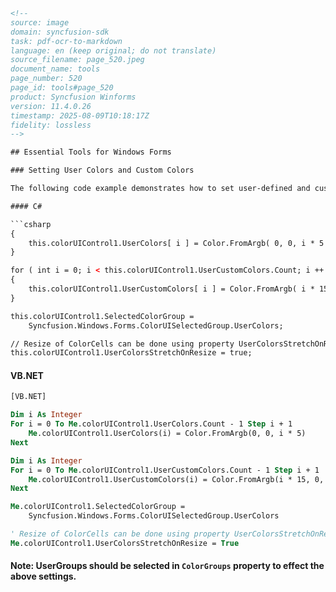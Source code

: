 ```html
<!-- 
source: image
domain: syncfusion-sdk
task: pdf-ocr-to-markdown
language: en (keep original; do not translate)
source_filename: page_520.jpeg
document_name: tools
page_number: 520
page_id: tools#page_520
product: Syncfusion Winforms
version: 11.4.0.26
timestamp: 2025-08-09T10:18:17Z
fidelity: lossless
-->

## Essential Tools for Windows Forms

### Setting User Colors and Custom Colors

The following code example demonstrates how to set user-defined and custom colors for a `ColorUIControl` in a Windows Forms application. It also shows how to resize the color cells using properties provided by the control.

#### C#

```csharp
{
    this.colorUIControl1.UserColors[ i ] = Color.FromArgb( 0, 0, i * 5 );
}

for ( int i = 0; i < this.colorUIControl1.UserCustomColors.Count; i ++ )
{
    this.colorUIControl1.UserCustomColors[ i ] = Color.FromArgb( i * 15, 0, 0 );
}

this.colorUIControl1.SelectedColorGroup = 
    Syncfusion.Windows.Forms.ColorUISelectedGroup.UserColors;

// Resize of ColorCells can be done using property UserColorsStretchOnResize.
this.colorUIControl1.UserColorsStretchOnResize = true;
```

#### VB.NET

```vb
[VB.NET]

Dim i As Integer
For i = 0 To Me.colorUIControl1.UserColors.Count - 1 Step i + 1
    Me.colorUIControl1.UserColors(i) = Color.FromArgb(0, 0, i * 5)
Next

Dim i As Integer
For i = 0 To Me.colorUIControl1.UserCustomColors.Count - 1 Step i + 1
    Me.colorUIControl1.UserCustomColors(i) = Color.FromArgb(i * 15, 0, 0)
Next

Me.colorUIControl1.SelectedColorGroup = 
    Syncfusion.Windows.Forms.ColorUISelectedGroup.UserColors

' Resize of ColorCells can be done using property UserColorsStretchOnResize.
Me.colorUIControl1.UserColorsStretchOnResize = True
```

#### Note: UserGroups should be selected in `ColorGroups` property to effect the above settings.

<!-- tags: [product, module, control, api, version?] keywords: [C#, VB.NET, Color, winforms, essential tools, custom colors, user colors, resize] -->
```